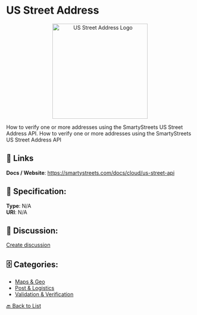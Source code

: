 # US Street Address
<p align="center">
    <img width="256" src="https://raw.githubusercontent.com/apis-list/apis-list/main/apis/us-street-address/logo_256x256.png" alt="US Street Address Logo"/>
</p>

How to verify one or more addresses using the SmartyStreets US Street Address API. How to verify one or more addresses using the SmartyStreets US Street Address API

##  🔗 Links
**Docs / Website**: https://smartystreets.com/docs/cloud/us-street-api

## 🧬 Specification:
**Type**: N/A  
**URI**: N/A

## 💬 Discussion:
[Create discussion](https://github.com/apis-list/apis-list/discussions/new)

## 🗄️ Categories:
- [Maps & Geo](https://github.com/apis-list/apis-list#maps--geo)
- [Post & Logistics](https://github.com/apis-list/apis-list#post--logistics)
- [Validation & Verification](https://github.com/apis-list/apis-list#validation--verification)




[🔙 Back to List](https://github.com/apis-list/apis-list)
